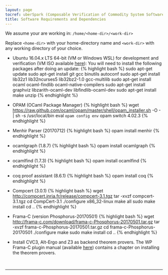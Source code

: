 ```yaml
---
layout: page
tocref: uberSpark (Composable Verification of Commodity System Software) Documentation
title: Software Requirements and Dependencies
---
```


We assume your are working in: `/home/<home-dir>/<work-dir>`

Replace `<home-dir>` with your home-directory name and `<work-dir>` with 
any working directory of your choice.

* Ubuntu 16.04.x LTS 64-bit (VM or Windows WSL) for development and verification 
(VM ISO available [here](http://releases.ubuntu.com/16.04/ubuntu-16.04.6-desktop-amd64.iso)):
You will need to install the following packages after doing an update:
{% highlight bash %}
sudo apt-get update
sudo apt-get install git gcc binutils autoconf
sudo apt-get install lib32z1 lib32ncurses5 lib32bz2-1.0 gcc-multilib
sudo apt-get install ocaml ocaml-findlib ocaml-native-compilers
sudo apt-get install graphviz libzarith-ocaml-dev libfindlib-ocaml-dev
sudo apt-get install make unzip
{% endhighlight %}

* OPAM (OCaml Package Manager)
{% highlight bash %}
wget https://raw.github.com/ocaml/opam/master/shell/opam_installer.sh -O - | sh -s /usr/local/bin
eval `opam config env`
opam switch 4.02.3
{% endhighlight %}

* Menhir Parser (20170712)
{% highlight bash %}
opam install menhir
{% endhighlight %}

* ocamlgraph (1.8.7)
{% highlight bash %}
opam install ocamlgraph
{% endhighlight %}

* ocamlfind (1.7.3) 
{% highlight bash %}
opam install ocamlfind
{% endhighlight %}

* coq proof assistant (8.6.1)
{% highlight bash %}
opam install coq
{% endhighlight %}

* Compcert (3.0.1)
{% highlight bash %}
wget http://compcert.inria.fr/release/compcert-3.1.tgz
tar -xvzf compcert-3.1.tgz
cd CompCert-3.1
./configure x86_32-linux
make all
sudo make install
cd ..
{% endhighlight %}

* Frama-C (version Phosphorus-20170501)
{% highlight bash %}
wget http://frama-c.com/download/frama-c-Phosphorus-20170501.tar.gz
tar -xvzf frama-c-Phosphorus-20170501.tar.gz
cd frama-c-Phosphorus-20170501
./configure
make
sudo make install
cd ..
{% endhighlight %}

* Install CVC3, Alt-Ergo and Z3 as backend theorem provers. The WP Frama-C plugin 
manual (available [here](http://frama-c.com/download/wp-manual-Phosphorus-20170501.pdf)) 
contains a chapter on installing the theorem provers.

<br>
<hr>
